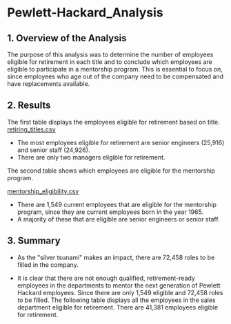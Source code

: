 # Pewlett-Hackard_Analysis

## 1. Overview of the Analysis
The purpose of this analysis was to determine the number of employees eligible for retirement in each title and to conclude which employees are eligible to participate in a mentorship program. This is essential to focus on, since employees who age out of the company need to be compensated and have replacements available. 

## 2. Results
The first table displays the employees eligible for retirement based on title. 
[retiring_titles.csv](https://github.com/brittdrew77/Pewlett-Hackard-Analysis/files/9030472/retiring_titles.csv)
* The most employees eligible for retirement are senior engineers (25,916) and senior staff (24,926). 
* There are only two managers eligible for retirement.

The second table shows which employees are eligible for the mentorship program.

[mentorship_eligibility.csv](https://github.com/brittdrew77/Pewlett-Hackard-Analysis/files/9030477/mentorship_eligibility.csv)
* There are 1,549 current employees that are eligible for the mentorship program, since they are current employees born in the year 1965. 
* A majority of these that are eligible are senior engineers or senior staff.

## 3. Summary
* As the "silver tsunami" makes an impact, there are 72,458 roles to be filled in the company. 

* It is clear that there are not enough qualified, retirement-ready employees in the departments to mentor the next generation of Pewlett Hackard employees. Since there are only 1,549 eligible and 72,458 roles to be filled. 
The following table displays all the employees in the sales department eligible for retirement. There are 41,381 employees eligible for retirement. 
